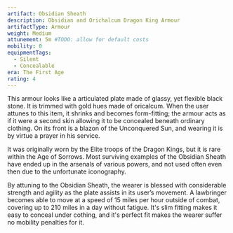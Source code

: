 ```yaml
---
artifact: Obsidian Sheath
description: Obsidian and Orichalcum Dragon King Armour
artifactType: Armour
weight: Medium
attunement: 5m #TODO: allow for default costs
mobility: 0
equipmentTags:
  - Silent
  - Concealable
era: The First Age
rating: 4
---
```


This armour looks like a articulated plate made of glassy, yet flexible black stone. It is trimmed with gold hues made of oricalcum. When the user attunes to this item, it shrinks and becomes form-fitting; the armour acts as if it were a second skin allowing it to be concealed beneath ordinary clothing. On its front is a blazon of the Unconquered Sun, and wearing it is by virtue a prayer in his service.

It was originally worn by the Elite troops of the Dragon Kings, but it is rare within the Age of Sorrows. Most surviving examples of the Obsidian Sheath have ended up in the arsenals of various powers, and not used often even then due to the unfortunate iconography.

<attunement></attunement>

By attuning to the Obsidian Sheath, the wearer is blessed with considerable strength and agility as the plate assists in its user’s movement. A lawbringer becomes able to move at a speed of 15 miles per hour outside of combat, covering up to 210 miles in a day without fatigue. It's slim fitting makes it easy to conceal under cothing, and it's perfect fit makes the wearer suffer no mobility penalties for it.
